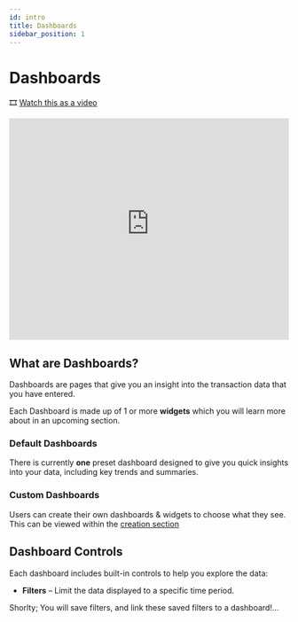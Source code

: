 ```yaml
---
id: intro
title: Dashboards
sidebar_position: 1
---
```


# Dashboards

🎞 [Watch this as a video](https://www.youtube.com/watch?v=QsW5l1D1G7Y)
<iframe
  width="100%"
  height="400"
  src="https://www.youtube-nocookie.com/embed/QsW5l1D1G7Y"
  title="YouTube video player"
  frameBorder="0"
  allow="accelerometer; autoplay; clipboard-write; encrypted-media; gyroscope; picture-in-picture"
  allowFullScreen
></iframe>

## What are Dashboards?

Dashboards are pages that give you an insight into the transaction data that you have entered.

Each Dashboard is made up of 1 or more **widgets** which you will learn more about in an upcoming section.

### Default Dashboards

There is currently **one** preset dashboard designed to give you quick insights into your data, including key trends and summaries.

### Custom Dashboards

Users can create their own dashboards & widgets to choose what they see. This can be viewed within the [creation section](/data-platform/data-analysis/dashboards/dashboard-creation)

## Dashboard Controls

Each dashboard includes built-in controls to help you explore the data:

- **Filters** – Limit the data displayed to a specific time period.

Shorlty; You will save filters, and link these saved filters to a dashboard!...